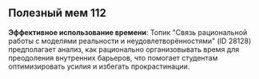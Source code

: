 ## Полезный мем 112

**Эффективное использование времени**: Топик "Связь рациональной работы с моделями реальности и неудовлетворённостями" (ID 28128) предполагает анализ, как рационально организовывать время для преодоления внутренних барьеров, что помогает студентам оптимизировать усилия и избегать прокрастинации.
